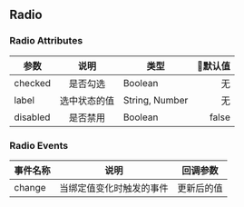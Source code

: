 ## Radio

### Radio Attributes

| 参数 | 说明 | 类型 | 默认值 |
| - | :-: | - | -:
| checked | 是否勾选 | Boolean | 无 |
| label | 选中状态的值 | String, Number | 无 |
| disabled | 是否禁用 | Boolean | false |

### Radio Events

| 事件名称 | 说明 | 回调参数 |
| - | - | - |
| change | 当绑定值变化时触发的事件 | 更新后的值